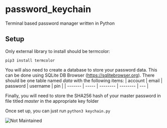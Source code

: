 # password_keychain
Terminal based password manager written in Python

## Setup
Only external library to install should be termcolor:

```
pip3 install termcolor
```
You will also need to create a database to store your password data. This can be done using SQLite DB Browser (https://sqlitebrowser.org). There should be one table named *data* with the following items:
| account | email | password | username | pin |
| ------- | ----- | -------- | -------- | --- |

Finally, you will need to store the SHA256 hash of your master password in file titled *master* in the appropriate key folder


Once set up, you can just run `python3 keychain.py`

![Not Maintained](https://img.shields.io/badge/Maintenance%20Level-Not%20Maintained-yellow.svg)
